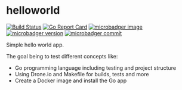 # helloworld

[![Build Status](https://drone.pfillion.com/api/badges/pfillion/helloworld/status.svg?branch=master)](https://drone.pfillion.com/pfillion/helloworld)
[![Go Report Card](https://goreportcard.com/badge/github.com/pfillion/helloworld)](https://goreportcard.com/report/github.com/pfillion/helloworld)
[![microbadger image](https://images.microbadger.com/badges/image/pfillion/helloworld.svg)](https://microbadger.com/images/pfillion/helloworld "Get your own image badge on microbadger.com")
[![microbadger version](https://images.microbadger.com/badges/version/pfillion/helloworld.svg)](https://microbadger.com/images/pfillion/helloworld "Get your own version badge on microbadger.com")
[![microbadger commit](https://images.microbadger.com/badges/commit/pfillion/helloworld.svg)](https://microbadger.com/images/pfillion/helloworld "Get your own commit badge on microbadger.com")

Simple hello world app.

The goal being to test different concepts like:

- Go programming language including testing and project structure
- Using Drone.io and Makefile for builds, tests and more
- Create a Docker image and install the Go app